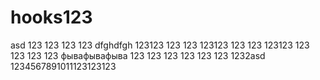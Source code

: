 # hooks123
 asd
123
123
123
123
dfghdfgh
123123
123
123
123123
123
123
123123
123
123
123
123
фывафывафыва
123
123
123
123
123
123
1232asd
1234567891011123123123